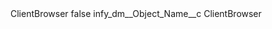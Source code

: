 <?xml version="1.0" encoding="UTF-8"?>
<CustomMetadata xmlns="http://soap.sforce.com/2006/04/metadata" xmlns:xsi="http://www.w3.org/2001/XMLSchema-instance" xmlns:xsd="http://www.w3.org/2001/XMLSchema">
    <label>ClientBrowser</label>
    <protected>false</protected>
    <values>
        <field>infy_dm__Object_Name__c</field>
        <value xsi:type="xsd:string">ClientBrowser</value>
    </values>
</CustomMetadata>
